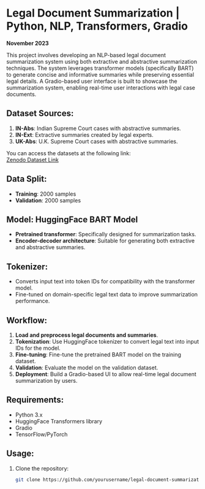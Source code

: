 # Legal Document Summarization | Python, NLP, Transformers, Gradio
**November 2023**

This project involves developing an NLP-based legal document summarization system using both extractive and abstractive summarization techniques. The system leverages transformer models (specifically BART) to generate concise and informative summaries while preserving essential legal details. A Gradio-based user interface is built to showcase the summarization system, enabling real-time user interactions with legal case documents.

## Dataset Sources:
1. **IN-Abs**: Indian Supreme Court cases with abstractive summaries.
2. **IN-Ext**: Extractive summaries created by legal experts.
3. **UK-Abs**: U.K. Supreme Court cases with abstractive summaries.

You can access the datasets at the following link:  
[Zenodo Dataset Link](https://zenodo.org/records/7152317)

## Data Split:
- **Training**: 2000 samples
- **Validation**: 2000 samples

## Model: HuggingFace BART Model
- **Pretrained transformer**: Specifically designed for summarization tasks.
- **Encoder-decoder architecture**: Suitable for generating both extractive and abstractive summaries.

## Tokenizer:
- Converts input text into token IDs for compatibility with the transformer model.
- Fine-tuned on domain-specific legal text data to improve summarization performance.

## Workflow:
1. **Load and preprocess legal documents and summaries**.
2. **Tokenization**: Use HuggingFace tokenizer to convert legal text into input IDs for the model.
3. **Fine-tuning**: Fine-tune the pretrained BART model on the training dataset.
4. **Validation**: Evaluate the model on the validation dataset.
5. **Deployment**: Build a Gradio-based UI to allow real-time legal document summarization by users.

## Requirements:
- Python 3.x
- HuggingFace Transformers library
- Gradio
- TensorFlow/PyTorch

## Usage:
1. Clone the repository:
   ```bash
   git clone https://github.com/yourusername/legal-document-summarization.git
